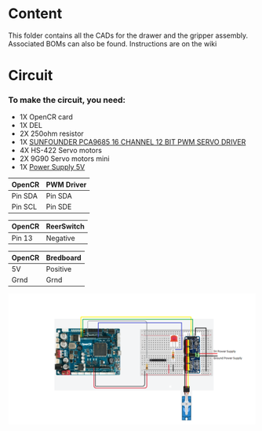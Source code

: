 # Content
This folder contains all the CADs for the drawer and the gripper assembly. Associated BOMs can also be found.
Instructions are on the wiki

# Circuit
### To make the circuit, you need:
 - 1X OpenCR card
 - 1X DEL
 - 2X 250ohm resistor
 - 1X [SUNFOUNDER PCA9685 16 CHANNEL 12 BIT PWM SERVO DRIVER](https://www.amazon.ca/gp/product/B014KTSMLA/ref=ppx_yo_dt_b_asin_title_o00_s00?ie=UTF8&psc=1)
 - 4X HS-422 Servo motors
 - 2X 9G90 Servo motors mini
 - 1X [Power Supply 5V](https://www.amazon.ca/Trnaroy-Universal-Multi-Function-Replacement-Electronic/dp/B07BTW25S1/ref=sr_1_3?keywords=5v+2A+power+supply&qid=1587254674&sr=8-3)


OpenCR | PWM Driver
------ | ----------
Pin SDA | Pin SDA
Pin SCL | Pin SDE

OpenCR | ReerSwitch
------ | ----------
Pin 13 | Negative

OpenCR | Bredboard
------ | ---------
5V | Positive
Grnd | Grnd


![github-large](https://github.com/charles-maheu/Argyll---developement/blob/master/Hardware/Circuit.png)
